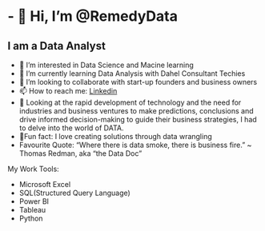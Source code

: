 # - 👋 Hi, I’m @RemedyData #
## I am a Data Analyst ##
- 👀 I’m interested in Data Science and Macine learning
- 🌱 I’m currently learning Data Analysis with Dahel Consultant Techies
- 💞️ I’m looking to collaborate with start-up founders and business owners
- 📫 How to reach me: [Linkedin](https://www.linkedin.com/in/ramadan-salman-521b1224b/)
- 📑 Looking at the rapid development of technology and the need for industries and business ventures to make predictions,
     conclusions and drive informed decision-making to guide their business strategies, I had to delve into the world of DATA.
- 🙂Fun fact: I love creating solutions through data wrangling
- Favourite Quote:  “Where there is data smoke, there is business fire.” ~ Thomas Redman, aka “the Data Doc”

My Work Tools:
- Microsoft Excel
- SQL(Structured Query Language)
- Power BI
- Tableau
- Python
<!---
RemedyData/RemedyData is a ✨ special ✨ repository because its `README.md` (this file) appears on your GitHub profile.
You can click the Preview link to take a look at your changes.
--->
